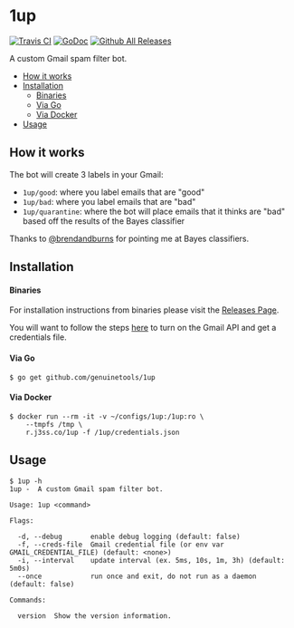 # 1up

[![Travis CI](https://img.shields.io/travis/genuinetools/1up.svg?style=for-the-badge)](https://travis-ci.org/genuinetools/1up)
[![GoDoc](https://img.shields.io/badge/godoc-reference-5272B4.svg?style=for-the-badge)](https://godoc.org/github.com/genuinetools/1up)
[![Github All Releases](https://img.shields.io/github/downloads/genuinetools/1up/total.svg?style=for-the-badge)](https://github.com/genuinetools/1up/releases)

A custom Gmail spam filter bot.

<!-- toc -->

- [How it works](#how-it-works)
- [Installation](#installation)
    + [Binaries](#binaries)
    + [Via Go](#via-go)
    + [Via Docker](#via-docker)
- [Usage](#usage)

<!-- tocstop -->

## How it works


The bot will create 3 labels in your Gmail:

- `1up/good`: where you label emails that are "good"
- `1up/bad`: where you label emails that are "bad"
- `1up/quarantine`: where the bot will place emails that it thinks are "bad"
    based off the results of the Bayes classifier

Thanks to [@brendandburns](https://github.com/brendandburns) for pointing me at
Bayes classifiers.

## Installation

#### Binaries

For installation instructions from binaries please visit the [Releases Page](https://github.com/genuinetools/1up/releases).

You will want to follow the steps [here](https://developers.google.com/gmail/api/quickstart/go#step_1_turn_on_the) to turn on the Gmail API and get a credentials file.

#### Via Go

```console
$ go get github.com/genuinetools/1up
```

#### Via Docker

```console
$ docker run --rm -it -v ~/configs/1up:/1up:ro \
    --tmpfs /tmp \
    r.j3ss.co/1up -f /1up/credentials.json
```

## Usage

```console
$ 1up -h
1up -  A custom Gmail spam filter bot.

Usage: 1up <command>

Flags:

  -d, --debug       enable debug logging (default: false)
  -f, --creds-file  Gmail credential file (or env var GMAIL_CREDENTIAL_FILE) (default: <none>)
  -i, --interval    update interval (ex. 5ms, 10s, 1m, 3h) (default: 5m0s)
  --once            run once and exit, do not run as a daemon (default: false)

Commands:

  version  Show the version information.
```